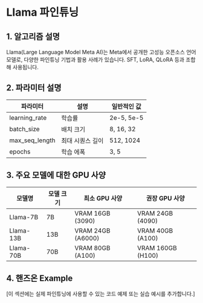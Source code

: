 # Llama 파인튜닝

## 1. 알고리즘 설명

Llama(Large Language Model Meta AI)는 Meta에서 공개한 고성능 오픈소스 언어모델로, 다양한 파인튜닝 기법과 활용 사례가 있습니다. SFT, LoRA, QLoRA 등과 조합해 사용됩니다.

## 2. 파라미터 설명

| 파라미터 | 설명 | 일반적인 값 |
|-----------|------|------------|
| learning_rate | 학습률 | 2e-5, 5e-5 |
| batch_size | 배치 크기 | 8, 16, 32 |
| max_seq_length | 최대 시퀀스 길이 | 512, 1024 |
| epochs | 학습 에폭 | 3, 5 |

## 3. 주요 모델에 대한 GPU 사양

| 모델명 | 모델 크기 | 최소 GPU 사양 | 권장 GPU 사양 |
|--------|-----------|--------------|--------------|
| Llama-7B | 7B | VRAM 16GB (3090) | VRAM 24GB (4090) |
| Llama-13B | 13B | VRAM 24GB (A6000) | VRAM 40GB (A100) |
| Llama-70B | 70B | VRAM 80GB (A100) | VRAM 160GB (H100) |

## 4. 핸즈온 Example

[이 섹션에는 실제 파인튜닝에 사용할 수 있는 코드 예제 또는 실습 예시를 추가합니다.]
